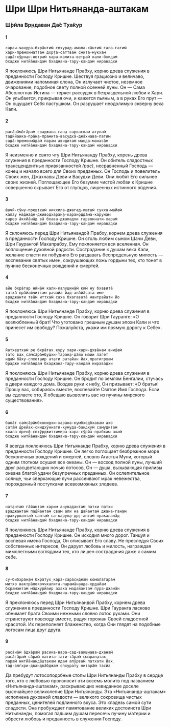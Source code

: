 # Шри Шри Нитьянанда-аштакам

### Ш́рӣла Вр̣ндаван Да̄с Т̣ха̄кур

#### 1

    сарач-чандра-бхра̄нтим̇ спхурад-амала-ка̄нтим̇ гала-гатим̇
    хари-премонматтам̇ дхр̣та-саттвам̇ смита-мукхам
    сада̄гхӯрн̣ан-нетрам̇ кара-калита-ветрам̇ кали-бхидам̇
    бхадже нитйа̄нандам̇ бхаджана-тару-кандам̇ ниравадхи

Я поклоняюсь Шри Нитьянанде Прабху, корню древа служения в преданности Господу Кришне. Шествуя грациозно и величаво, движениями напоминая слона, Он излучает чистое, неземное очарование, подобное свету полной осенней луны. Он — Сама Абсолютная Истина — теряет рассудок в безраздельной любви к Хари. Он улыбается, прикрывая очи, и кажется пьяным, а в руках Его прут — Он ощущает Себя пастушком. Он разрушает неодолимую скверну века Кали.

#### 2

    раса̄на̄ма̄га̄рам̇ сваджана-ган̣а-сарвасвам атулам̇
    тадӣйаика-пра̄н̣а-прамита-васудха̄-джа̄хнава-патим
    сада̄-премонма̄дам̇ парам авидитам̇ манда-манаса̄м
    бхадже нитйа̄нандам̇ бхаджана-тару-кандам̇ ниравадхи

Я неизменно и свято чту Шри Нитьянанду Прабху, корень древа служения в преданности Господу Кришне. Он обитель сладостных трансцендентных привязанностей *(рас)*, несравненный Господь — конец и начало всего для Своих преданных. Он Господь и повелитель Своих жен, Джахнавы Деви и Васудхи Деви. Они любят Его сильнее своих жизней. Поглощающее Его безумие чистой любви к Кришне совершенно скрывает Его от глупцов, лишенных истинного вúдения.

#### 3

    ш́ачӣ-сӯну-преш̣т̣хам̇ никхила-джагад-иш̣т̣ам̇ сукха-майам̇
    калау маджадж-дживодхаран̣а-каран̣одда̄ма-карун̣ам
    харер а̄кхйа̄на̄д ва̄ бхава-джаладхи гарвоннати-харам̇
    бхадже нитйа̄нандам̇ бхаджана-тару-кандам̇ ниравадхи

Я склоняюсь перед Шри Нитьянандой Прабху, корнем древа служения в преданности Господу Кришне. Он столь любим сыном Шачи Деви, Шри Гаурангой Махапрабху, Ему поклоняется вся вселенная. Он воплощение духовной радости. Сострадание к душам века Кали, желание спасти их побудило Его раздавать беспредельную милость — воспевание святых имен, сокрушающих ложь гордыни тех, кто тонет в пучине бесконечных рождений и смертей.

#### 4

    айе бхра̄тар нӣн̣а̄м̇ кали-калуш̣ин̣а̄м̇ ким̇ ну бхавита̄
    татха̄ пра̄йаш́читтам рачайа йад-ана̄йа̄сата име
    враджанти тва̄м иттхам̇ саха бхагавата̄ мантрайати йо
    бхадже нитйа̄нандам̇ бхаджана-тару-кандам̇ ниравадхи

Я поклоняюсь Шри Нитьянанде Прабху, корню древа служения в преданности Господу Кришне. Он говорит Шри Гауранге: «О возлюбленный брат! Что уготовано грешным душам эпохи Кали и что принесет им свободу? Пожалуйста, укажи им прямую дорогу к Себе».

#### 5

    йатхеш̣т̣хам̇ ре бхра̄тах̣ куру хари-хари-дхва̄нам аниш́ам̇
    тато вах̣ сам̇са̄ра̄мбудхи-таран̣а-да̄йо майи лагет
    идам̇ ба̄ху-спхот̣аир ат̣ати рат̣айан йах̣ пратигр̣хам
    брадже нитйа̄ндам̇ бхаджана-тару-кандам̇ ниравадхи

Я поклоняюсь Шри Нитьянанде Прабху, корню древа служения в преданности Господу Кришне. Он бродит по землям Бенгалии, стучась в двери каждого дома. Воздев руки к небу, Он призывает: «О братья! Прошу вас, собираясь вместе, воспевайте Святое Имя Господа. Если вы сделаете это, Я обещаю вызволить вас из пучины мирского существования».

#### 6

    бала̄т сам̇са̄ра̄мбхонидхи-харана-кумбходбхавам ахо
    сата̄м̇ ш́рейах̣-синдхӯннати-кумуда-бандхум̇ самудитам̇
    кхала-ш́рен̣ӣ-спхӯрджиттимира-хара-сӯрйа-прабхам ахам̇
    бхадже нитйа̄нандам̇ бхаджана-тару-кандам̇ ниравадхи

Я всегда поклоняюсь Шри Нитьянанде Прабху, корню древа служения в преданности Господу Кришне. Он легко поглощает безбрежное море бесконечных рождений и смертей, словно Агастья Муни, который одним глотком осушил все океаны. Он — восход полной луны, лучший друг расцветающих ночью лотосов, Он — душа, вызывающая приливы океана благой удачи безупречных преданных. Он ослепительное солнце, чьи сверкающие лучи рассеивают мрак невежества, порожденный поступками всевозможных злодеев.

#### 7

    нат̣антам̇ га̄йантам̇ харим анувадантам̇ патхи патхи
    враджантам̇ паш́йантам̇ свам апи на дайантам̇ джана-ган̣ам
    пракурвантам̇ сантам̇ са-карун̣а-др̣г-антам̇ пракалана̄д
    бхадже нитйа̄нандам̇ бхаджана-тару-кандам̇ ниравадхи

Я поклоняюсь Шри Нитьянанде Прабху, корню древа служения в преданности Господу Кришне. Он исходил много дорог. Танцуя и воспевая имена Господа, Он описывает Его славу. Не преследуя Своих собственных интересов, Он дарует любовь и милость, награждая мимолетными взглядами тех, кто лишен сострадания даже к самим себе.

#### 8

    су-бибхра̄н̣ам̇ бхра̄тух̣ кара-сарасиджам̇ комалатарам̇
    митхо вактра̄локоччхалита-парама̄нанда-хр̣дайам
    бхрамантам̇ ма̄дхурйаир ахаха мадайантам̇ пура-джана̄н
    бхадже нитйа̄нандам̇ бхаджана-тару-кандам̇ ниравадхи

Я преклоняюсь перед Шри Нитьянандой Прабху, корнем древа служения в преданности Господу Кришне. Шри Гауранга ласково обнимает брата Своими нежными словно лотос руками. Они странствуют повсюду вместе, радуя горожан Своей сладостной красотой. Их переполняет блаженство, когда Они глядят на подобные лотосам лица друг друга.

#### 9

    раса̄на̄м̇ а̄дха̄рам̇ расика-вара-сад-ваиш̣н̣ава-дханам̇
    раса̄га̄рам̇ са̄рам̇ патита-тати-та̄рам̇ смаран̣атах̣
    парам̇ нитйа̄нанда̄ш̣т̣акам идам апӯрвам̇ патхати йах̣
    тад-ан̇гхри-двандва̄бджам̇ спхурату нитара̄м̇ тасйа

Да пребудут лотосоподобные стопы Шри Нитьянанды Прабху в сердце того, кто с любовью произносит эти восемь молитв под названием «Нитьянанда-аштакам», раскрывающих невиданное доселе высочайшее великолепие Шри Нитьянанды. Эта «Нитьянанда-аштакам» исполнена духовной сладости — великого сокровища чистых преданных, ценителей подлинного вкуса. Это кладезь самой сути сладости. Она пробуждает памятование великих достоинств Шри Нитьянанды, помогая падшим душам пересечь пучину материи и обрести любовь и преданность в служении Господу.
